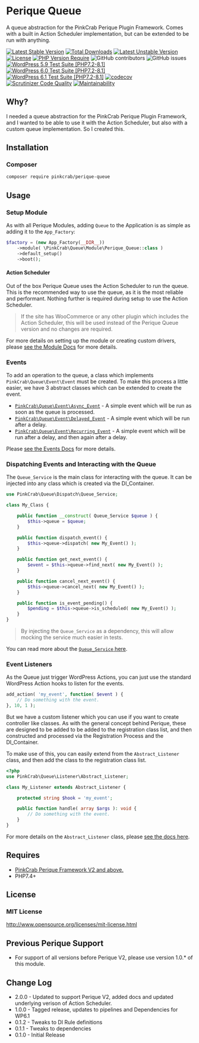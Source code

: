 # Perique Queue
A queue abstraction for the PinkCrab Perique Plugin Framework. Comes with a built in Action Scheduler implementation, but can be extended to be run with anything.


[![Latest Stable Version](http://poser.pugx.org/pinkcrab/queue/v)](https://packagist.org/packages/pinkcrab/queue) [![Total Downloads](http://poser.pugx.org/pinkcrab/queue/downloads)](https://packagist.org/packages/pinkcrab/queue) [![Latest Unstable Version](http://poser.pugx.org/pinkcrab/queue/v/unstable)](https://packagist.org/packages/pinkcrab/queue) [![License](http://poser.pugx.org/pinkcrab/queue/license)](https://packagist.org/packages/pinkcrab/queue) [![PHP Version Require](http://poser.pugx.org/pinkcrab/queue/require/php)](https://packagist.org/packages/pinkcrab/queue)
![GitHub contributors](https://img.shields.io/github/contributors/Pink-Crab/Perique-Queue?label=Contributors)
![GitHub issues](https://img.shields.io/github/issues-raw/Pink-Crab/Perique-Queue)
[![WordPress 5.9 Test Suite [PHP7.2-8.1]](https://github.com/Pink-Crab/Perique-Queue/actions/workflows/WP_5_9.yaml/badge.svg)](https://github.com/Pink-Crab/Perique-Queue/actions/workflows/WP_5_9.yaml)
[![WordPress 6.0 Test Suite [PHP7.2-8.1]](https://github.com/Pink-Crab/Perique-Queue/actions/workflows/WP_6_0.yaml/badge.svg)](https://github.com/Pink-Crab/Perique-Queue/actions/workflows/WP_6_0.yaml)
[![WordPress 6.1 Test Suite [PHP7.2-8.1]](https://github.com/Pink-Crab/Perique-Queue/actions/workflows/WP_6_1.yaml/badge.svg)](https://github.com/Pink-Crab/Perique-Queue/actions/workflows/WP_6_1.yaml)
[![codecov](https://codecov.io/gh/Pink-Crab/Perique-Queue/branch/master/graph/badge.svg?token=0sWrPDNZMt)](https://codecov.io/gh/Pink-Crab/Perique-Queue)
[![Scrutinizer Code Quality](https://scrutinizer-ci.com/g/Pink-Crab/Perique-Queue/badges/quality-score.png?b=master)](https://scrutinizer-ci.com/g/Pink-Crab/Perique-Queue/?branch=master)
[![Maintainability](https://api.codeclimate.com/v1/badges/6abaf4e934d80a1634b2/maintainability)](https://codeclimate.com/github/Pink-Crab/Perique-Queue/maintainability)

## Why?

I needed a queue abstraction for the PinkCrab Perique Plugin Framework, and I wanted to be able to use it with the Action Scheduler, but also with a custom queue implementation. So I created this.

## Installation

### Composer

```bash
composer require pinkcrab/perique-queue
```

## Usage

### Setup Module

As with all Perique Modules, adding `Queue` to the Application is as simple as adding it to the `App_Factory`:

```php
$factory = (new App_Factory(__DIR__))
    ->module( \PinkCrab\Queue\Module\Perique_Queue::class )
    ->default_setup()
    ->boot();
```

#### Action Scheduler

Out of the box Perique Queue uses the Action Scheduler to run the queue. This is the recommended way to use the queue, as it is the most reliable and performant. Nothing further is required during setup to use the Action Scheduler. 

> If the site has WooCommerce or any other plugin which includes the Action Scheduler, this will be used instead of the Perique Queue version and no changes are required.

For more details on setting up the module or creating custom drivers, please [see the Module Docs](docs/queue-driver.md) for more details.

### Events

To add an operation to the queue, a class which implements `PinkCrab\Queue\Event\Event` must be created. To make this process a little easier, we have 3 abstract classes which can be extended to create the event.

* [`PinkCrab\Queue\Event\Async_Event`](./docs/events.md#async-event) - A simple event which will be run as soon as the queue is processed.
* [`PinkCrab\Queue\Event\Delayed_Event`](./docs/events.md#delayed-event) - A simple event which will be run after a delay.
* [`PinkCrab\Queue\Event\Recurring_Event`](./docs/events.md#recurring-event) - A simple event which will be run after a delay, and then again after a delay.

Please [see the Events Docs](./docs/events.md) for more details.

### Dispatching Events and Interacting with the Queue


The `Queue_Service` is the main class for interacting with the queue. It can be injected into any class which is created via the DI_Container.

```php
use PinkCrab\Queue\Dispatch\Queue_Service;

class My_Class {

    public function __construct( Queue_Service $queue ) {
        $this->queue = $queue;
    }

    public function dispatch_event() {
        $this->queue->dispatch( new My_Event() );
    }

    public function get_next_event() {
        $event = $this->queue->find_next( new My_Event() );
    }

    public function cancel_next_event() {
        $this->queue->cancel_next( new My_Event() );
    }

    public function is_event_pending() {
        $pending = $this->queue->is_scheduled( new My_Event() );
    }
}
```
> By injecting the `Queue_Service` as a dependency, this will allow mocking the service much easier in tests.

You can read more about the [`Queue_Service` here](./docs/queue-service.md).

### Event Listeners

As the Queue just trigger WordPress Actions, you can just use the standard WordPress Action hooks to listen for the events.

```php
add_action( 'my_event', function( $event ) {
    // Do something with the event.
}, 10, 1 );
```

But we have a custom listener which you can use if you want to create controller like classes. As with the general concept behind Perique, these are designed to be added to be added to the registration class list, and then constructed and processed via the Registration Process and the DI_Container.

To make use of this, you can easily extend from the `Abstract_Listener` class, and then add the class to the registration class list.

```php
<?php
use PinkCrab\Queue\Listener\Abstract_Listener;

class My_Listener extends Abstract_Listener {

    protected string $hook = 'my_event';

    public function handle( array $args ): void {
        // Do something with the event.
    }
}
```

For more details on the `Abstract_Listener` class, please [see the docs here](./docs/event-listener.md).

## Requires
* [PinkCrab Perique Framework V2 and above.](https://github.com/Pink-Crab/Perqiue-Framework)
* PHP7.4+

## License

### MIT License
http://www.opensource.org/licenses/mit-license.html  

## Previous Perique Support

* For support of all versions before Perique V2, please use version 1.0.* of this module.

## Change Log ##
* 2.0.0 - Updated to support Perique V2, added docs and updated underlying verison of Action Scheduler.
* 1.0.0 - Tagged release, updates to pipelines and Dependencies for WP6.1
* 0.1.2 - Tweaks to DI Rule definitions
* 0.1.1 - Tweaks to dependencies
* 0.1.0 - Initial Release
